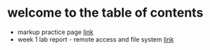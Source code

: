 # welcome to the table of contents

* markup practice page [link](https://aerin-c.github.io/cse15l-lab-report/markup.html)
* week 1 lab report - remote access and file system [link](https://aerin-c.github.io/cse15l-lab-report/lab1.html)

